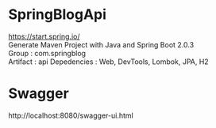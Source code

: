 # SpringBlogApi
https://start.spring.io/  
Generate Maven Project with Java and Spring Boot 2.0.3  
Group : com.springblog  
Artifact : api
Depedencies : Web, DevTools, Lombok, JPA, H2

# Swagger
http://localhost:8080/swagger-ui.html